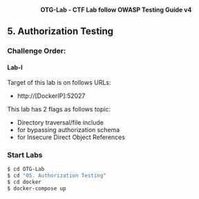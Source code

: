 <h4 align="center">OTG-Lab - CTF Lab follow OWASP Testing Guide v4</h4>

## 5. Authorization Testing

### Challenge Order:

#### Lab-I

Target of this lab is on follows URLs:

* http://[DockerIP]:52027

This lab has 2 flags as follows topic:

- Directory traversal/file include
- for bypassing authorization schema
- for Insecure Direct Object References

### Start Labs

```bash
$ cd OTG-Lab
$ cd "05. Authorization Testing"
$ cd docker
$ docker-compose up
```

